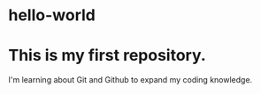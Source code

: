 # hello-world
This is my first repository.
============================
I'm learning about Git and Github to expand my coding knowledge.
